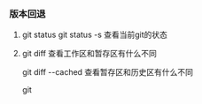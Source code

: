 ### 版本回退

  1. git status   git status -s  查看当前git的状态
  
  2. git diff   查看工作区和暂存区有什么不同
  
     git diff --cached  查看暂存区和历史区有什么不同
     
     git 
  